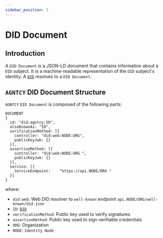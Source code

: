 ```yaml
---
sidebar_position: 3
---
```


# DID Document

## Introduction

A `DID Document` is a JSON-LD document that contains information about a `DID` subject. It is a machine-readable representation of the `DID` subject's identity.
A [`DID`](/docs/id) resolves to a `DID Document`.

## `AGNTCY` DID Document Structure

`AGNTCY` `DID Document` is composed of the following parts:

```
DOCUMENT
{
  id: "did:agntcy:ID",
  alsoKnownAs: "ID",
  verificationMethod: [{
    controller: "did:web:NODE:ORG",
    publicKeyJwk: {}
  }],
  assertionMethod: [{
    controller: "did:web:NODE:ORG ",
    publicKeyJwk: {}
  }],
  service: [{
    serviceEndpoint: 	"https://api.NODE/ORG "
  }]
}
```

where:

- `did:web`: Web DID resolver to `well-known` endpoint `api.NODE/ORG/well-known/did.json`
- `ID`: [`DID`](/docs/id)
- `verificationMethod`: Public key used to verify signatures
- `assertionMethod`: Public key used to sign verifiable credentials
- `ORG`: Organization
- `NODE`: `Identity Node`

